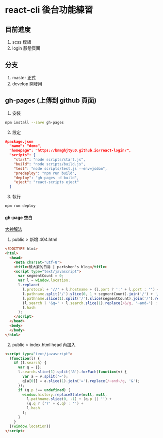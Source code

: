 # react-cli 後台功能練習

## 目前進度

1. scss 模組
2. login 靜態頁面

## 分支

1. master 正式
2. develop 開發用

## gh-pages (上傳到 github 頁面)

1. 安裝

```sh
npm install --save gh-pages
```

2. 設定

```json
#package.json
  "name": "demo",
  "homepage": "https://bnmghjtyu0.github.io/react-login/",
  "scripts": {
    "start": "node scripts/start.js",
    "build": "node scripts/build.js",
    "test": "node scripts/test.js --env=jsdom",
    "predeploy": "npm run build",
    "deploy": "gh-pages -d build",
    "eject": "react-scripts eject"
  }
```

3. 執行

```sh
npm run deploy
```

#### gh-page 空白

[大神解法](https://www.jianshu.com/p/4d8011e9c805)

1. public > 新增 404.html

```html
<!DOCTYPE html>
<html>
  <head>
    <meta charset="utf-8">
    <title>矮大紧的日常 | parksben's blog</title>
    <script type="text/javascript">
      var segmentCount = 0;
      var l = window.location;
      l.replace(
        l.protocol + '//' + l.hostname + (l.port ? ':' + l.port : '') +
        l.pathname.split('/').slice(0, 1 + segmentCount).join('/') + '/?p=/' +
        l.pathname.slice(1).split('/').slice(segmentCount).join('/').replace(/&/g, '~and~') +
        (l.search ? '&q=' + l.search.slice(1).replace(/&/g, '~and~') : '') +
        l.hash
      );
    </script>
  </head>
  <body>
  </body>
</html>
```

2. public > index.html head 內加入

```html
<script type="text/javascript">
  (function(l) {
    if (l.search) {
      var q = {};
      l.search.slice(1).split('&').forEach(function(v) {
        var a = v.split('=');
        q[a[0]] = a.slice(1).join('=').replace(/~and~/g, '&');
      });
      if (q.p !== undefined) {
        window.history.replaceState(null, null,
          l.pathname.slice(0, -1) + (q.p || '') +
          (q.q ? ('?' + q.q) : '') +
          l.hash
        );
      }
    }
  }(window.location))
</script>
```
